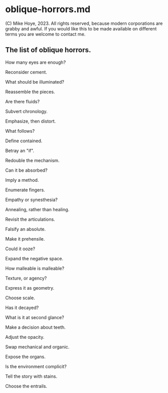 # oblique-horrors.md

(C) Mike Hoye, 2023. All rights reserved, because modern corporations are grabby and awful. 
    If you would like this to be made available on different terms you are welcome to contact me.

## The list of oblique horrors.

How many eyes are enough?

Reconsider cement.

What should be illuminated?

Reassemble the pieces.

Are there fluids?

Subvert chronology.

Emphasize, then distort.

What follows?

Define contained.

Betray an "if".

Redouble the mechanism.

Can it be absorbed?

Imply a method.

Enumerate fingers.

Empathy or synesthesia?

Annealing, rather than healing.

Revisit the articulations.

Falsify an absolute.

Make it prehensile.

Could it ooze?

Expand the negative space.

How malleable is malleable?

Texture, or agency?

Express it as geometry.

Choose scale.

Has it decayed?

What is it at second glance?

Make a decision about teeth.

Adjust the opacity.

Swap mechanical and organic.

Expose the organs.

Is the environment complicit?

Tell the story with stains.

Choose the entrails.
